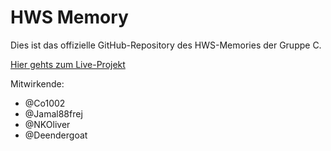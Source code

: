 # HWS Memory
Dies ist das offizielle GitHub-Repository des HWS-Memories der Gruppe C.

[Hier gehts zum Live-Projekt](#)

Mitwirkende:
- @Co1002
- @Jamal88frej
- @NKOliver
- @Deendergoat
